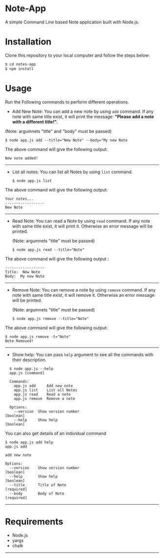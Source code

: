# Note-App
A simple Command Line based Note application built with Node.js. 

# Installation
Clone this repository to your local computer and follow the steps below:
```sh
$ cd notes-app
$ npm install
```

# Usage
Run the Following commands to perform different operations.
* Add New Note: You can add a new note by using <code>add</code> command. If any note with same title exist, it will print the message: <strong>"Please add a note with a different title!".</strong>

 <p>(Note: argumnets "title" and "body" must be passed)<p>
 

   ```
  $ node app.js add --title="New Note" --body="My new Note
  ```
 
 <p> The above command will give the following output:  <p>

```
New note added!
```
<hr>

* List all notes: You can list all Notes by using <code>list</code> command.

  ```
  $ node app.js list
  ```

 
 <p> The above command will give the following output:  <p>

```
Your notes...
------------------
New Note
```
<hr>

* Read Note: You can read a Note by using <code>read</code> command. If any note with same title exist, it will print it. Otherwise an error message will be printed.
    <p>(Note: argumnets "title"  must be passed)<p>

  ```
  $ node app.js read --title="Note" 
  ```

 <p> The above command will give the following output :  <p>

```
------------------
Title:  New Note
Body:  My new Note
```
<hr>

* Remove Note: You can remove a note by using <code>remove</code> command. If any note with same title exist, it will remove it. Otherwise an error message will be printed.
    <p>(Note: argumnets "title"  must be passed)<p>

  ```
  $ node app.js remove --title="Note" 
  ```

<p> The above command will give the following output:  <p>

```
$ node app.js remove -t="Note"
Note Removed!

```
<hr>

* Show help: You can pass <code>help</code> argument to see all the commands with their description.
  
```
  $ node app.js --help
  app.js [command]

  Commands:
    app.js add     Add new note
    app.js list    List all Notes
    app.js read    Read a note
    app.js remove  Remove a note

  Options:
    --version  Show version number                                       [boolean]
    --help     Show help                                                 [boolean]
  ```

<p> You can also get details of an individual command </p>

  ```
  $ node app.js add help
  app.js add

  add new note

  Options:
    --version    Show version number                                     [boolean]
    --help       Show help                                               [boolean]
    --title      Title of Note                                          [required]
    --body       Body of Note                                           [required]
 
  ```
  <hr>
  
# Requirements

* Node.js
* yargs
* chalk
<hr>




